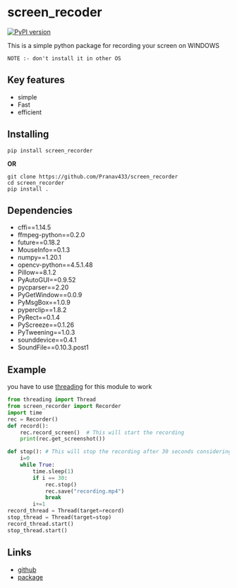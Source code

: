 # screen_recoder

[![PyPI version](https://badge.fury.io/py/screen-recorder-python.svg)](https://badge.fury.io/py/screen-recorder-python)


This is a simple python package for recording your screen on WINDOWS

``NOTE :- don't install it in other OS``

## Key features
* simple
* Fast
* efficient

## Installing

```
pip install screen_recorder
```

**OR**

```
git clone https://github.com/Pranav433/screen_recorder
cd screen_recorder
pip install .
```
## Dependencies
* cffi==1.14.5
* ffmpeg-python==0.2.0
* future==0.18.2
* MouseInfo==0.1.3
* numpy==1.20.1
* opencv-python==4.5.1.48
* Pillow==8.1.2
* PyAutoGUI==0.9.52
* pycparser==2.20
* PyGetWindow==0.0.9
* PyMsgBox==1.0.9
* pyperclip==1.8.2
* PyRect==0.1.4
* PyScreeze==0.1.26
* PyTweening==1.0.3
* sounddevice==0.4.1
* SoundFile==0.10.3.post1

## Example
you have to use [threading](https://realpython.com/intro-to-python-threading/) for this module to work
```python
from threading import Thread
from screen_recorder import Recorder
import time
rec = Recorder() 
def record():
    rec.record_screen()  # This will start the recording
    print(rec.get_screenshot())

def stop(): # This will stop the recording after 30 seconds considering it takes 0 seconds inside the loop
    i=0
    while True:
        time.sleep(1)
        if i == 30:
            rec.stop()
            rec.save("recording.mp4")
            break
        i+=1
record_thread = Thread(target=record)
stop_thread = Thread(target=stop)
record_thread.start()
stop_thread.start()
```
## Links
* [github](https://github.com/Pranav433/screen_recorder)
* [package]()
